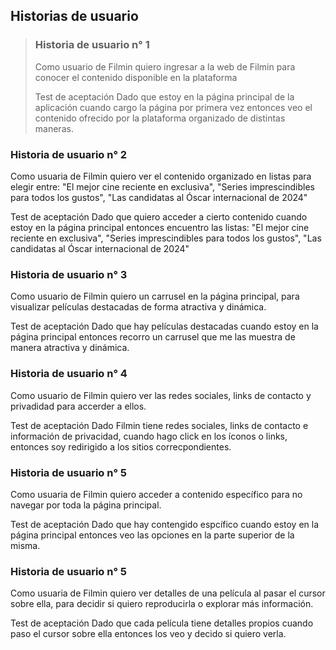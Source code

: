 ## Historias de usuario

>### Historia de usuario n° 1
>Como usuario de Filmin
>quiero ingresar a la web de Filmin
>para conocer el contenido disponible en la plataforma
>
>Test de aceptación
>Dado que estoy en la página principal de la aplicación
>cuando cargo la página por primera vez
>entonces veo el contenido ofrecido por la plataforma organizado de distintas maneras.

### Historia de usuario n° 2
Como usuaria de Filmin
quiero ver el contenido organizado en listas
para elegir entre: "El mejor cine reciente en exclusiva", "Series imprescindibles para todos los gustos", "Las candidatas al Óscar internacional de 2024"

Test de aceptación
Dado que quiero acceder a cierto contenido
cuando estoy en la página principal
entonces encuentro las listas: "El mejor cine reciente en exclusiva", "Series imprescindibles para todos los gustos", "Las candidatas al Óscar internacional de 2024"

### Historia de usuario n° 3
Como usuario de Filmin
quiero un carrusel en la página principal,
para visualizar películas destacadas de forma atractiva y dinámica.

Test de aceptación
Dado que hay películas destacadas
cuando estoy en la página principal 
entonces recorro un carrusel que me las muestra de manera atractiva y dinámica.

### Historia de usuario n° 4
Como usuario de Filmin
quiero ver las redes sociales, links de contacto y privadidad 
para accerder a ellos.

Test de aceptación
Dado Filmin tiene redes sociales, links de contacto e información de privacidad, 
cuando hago click en los íconos o links,
entonces soy redirigido a los sitios correcpondientes.

### Historia de usuario n° 5
Como usuaria de Filmin
quiero acceder a contenido específico 
para no navegar por toda la página principal.

Test de aceptación
Dado que hay contengido espcífico
cuando estoy en la página principal 
entonces veo las opciones en la parte superior de la misma.

### Historia de usuario n° 5
Como usuaria de Filmin
quiero ver detalles de una película al pasar el cursor sobre ella,
para decidir si quiero reproducirla o explorar más información.

Test de aceptación
Dado que cada película tiene detalles propios
cuando paso el cursor sobre ella
entonces los veo y decido si quiero verla.
